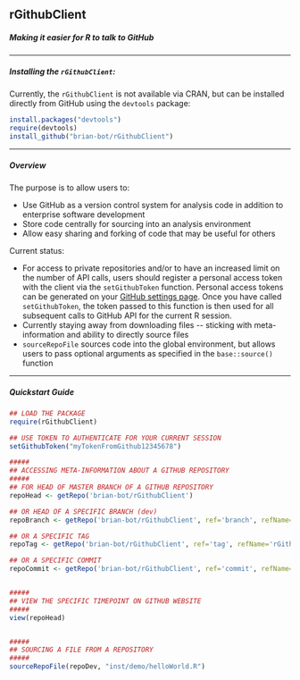 ## rGithubClient
##### Making it easier for R to talk to GitHub

-----

##### Installing the `rGithubClient`:

Currently, the `rGithubClient` is not available via CRAN, but can be installed directly from GitHub using the `devtools` package:

```r
install.packages("devtools")
require(devtools)
install_github("brian-bot/rGithubClient")
```

-----

##### Overview

The purpose is to allow users to:
* Use GitHub as a version control system for analysis code in addition to enterprise software development
* Store code centrally for sourcing into an analysis environment
* Allow easy sharing and forking of code that may be useful for others

Current status:
* For access to private repositories and/or to have an increased limit on the number of API calls, users should register a personal access token with the client via the `setGithubToken` function. Personal access tokens can be generated on your [GitHub settings page](https://github.com/settings/applications). Once you have called `setGithubToken`, the token passed to this function is then used for all subsequent calls to GitHub API for the current R session.
* Currently staying away from downloading files -- sticking with meta-information and ability to directly source files
* `sourceRepoFile` sources code into the global environment, but allows users to pass optional arguments as specified in the `base::source()` function

-----

##### Quickstart Guide

```r
## LOAD THE PACKAGE
require(rGithubClient)

## USE TOKEN TO AUTHENTICATE FOR YOUR CURRENT SESSION
setGithubToken("myTokenFromGithub12345678")

#####
## ACCESSING META-INFORMATION ABOUT A GITHUB REPOSITORY
#####
## FOR HEAD OF MASTER BRANCH OF A GITHUB REPOSITORY
repoHead <- getRepo('brian-bot/rGithubClient')

## OR HEAD OF A SPECIFIC BRANCH (dev)
repoBranch <- getRepo('brian-bot/rGithubClient', ref='branch', refName='dev')

## OR A SPECIFIC TAG
repoTag <- getRepo('brian-bot/rGithubClient', ref='tag', refName='rGithubClient-0.8')

## OR A SPECIFIC COMMIT
repoCommit <- getRepo('brian-bot/rGithubClient', ref='commit', refName='d3960fdbb8b1a4ef6990d90283d6ec474e424d5d')


#####
## VIEW THE SPECIFIC TIMEPOINT ON GITHUB WEBSITE
#####
view(repoHead)


#####
## SOURCING A FILE FROM A REPOSITORY
#####
sourceRepoFile(repoDev, "inst/demo/helloWorld.R")

```
